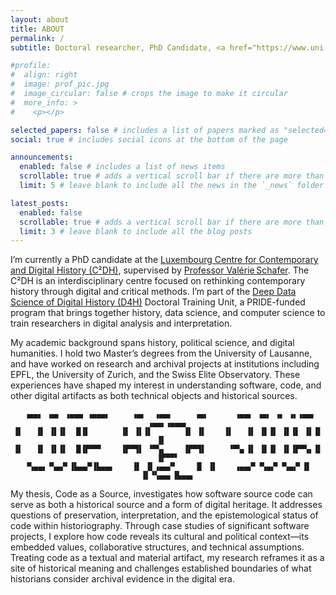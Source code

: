 ```yaml
---
layout: about
title: ABOUT
permalink: /
subtitle: Doctoral researcher, PhD Candidate, <a href="https://www.uni.lu/c2dh-en/" target="_blank">C<sup>2</sup>DH</a>.

#profile:
#  align: right
#  image: prof_pic.jpg
#  image_circular: false # crops the image to make it circular
#  more_info: >
#    <p></p>

selected_papers: false # includes a list of papers marked as "selected={true}"
social: true # includes social icons at the bottom of the page

announcements:
  enabled: false # includes a list of news items
  scrollable: true # adds a vertical scroll bar if there are more than 3 news items
  limit: 5 # leave blank to include all the news in the `_news` folder

latest_posts:
  enabled: false
  scrollable: true # adds a vertical scroll bar if there are more than 3 new posts items
  limit: 3 # leave blank to include all the blog posts
---
```


I’m currently a PhD candidate at the [Luxembourg Centre for Contemporary and Digital History (C²DH)](https://www.c2dh.uni.lu/), supervised by [Professor Valérie Schafer](https://www.c2dh.uni.lu/people/valerie-schafer). The C²DH is an interdisciplinary centre focused on rethinking contemporary history through digital and critical methods. I’m part of the [Deep Data Science of Digital History (D4H)](https://d4h.uni.lu/) Doctoral Training Unit, a PRIDE-funded program that brings together history, data science, and computer science to train researchers in digital analysis and interpretation.

My academic background spans history, political science, and digital humanities. I hold two Master’s degrees from the University of Lausanne, and have worked on research and archival projects at institutions including EPFL, the University of Zurich, and the Swiss Elite Observatory. These experiences have shaped my interest in understanding software, code, and other digital artifacts as both technical objects and historical sources.

<div markdown="1" style="text-align: center;">

```text
 ▗▄▄▖ ▗▄▖ ▗▄▄▄ ▗▄▄▄▖     ▗▄▖  ▗▄▄▖     ▗▄▖      ▗▄▄▖ ▗▄▖ ▗▖ ▗▖▗▄▄▖  ▗▄▄▖▗▄▄▄▖
▐▌   ▐▌ ▐▌▐▌  █▐▌       ▐▌ ▐▌▐▌       ▐▌ ▐▌    ▐▌   ▐▌ ▐▌▐▌ ▐▌▐▌ ▐▌▐▌   ▐▌   
▐▌   ▐▌ ▐▌▐▌  █▐▛▀▀▘    ▐▛▀▜▌ ▝▀▚▖    ▐▛▀▜▌     ▝▀▚▖▐▌ ▐▌▐▌ ▐▌▐▛▀▚▖▐▌   ▐▛▀▀▘
▝▚▄▄▖▝▚▄▞▘▐▙▄▄▀▐▙▄▄▖    ▐▌ ▐▌▗▄▄▞▘    ▐▌ ▐▌    ▗▄▄▞▘▝▚▄▞▘▝▚▄▞▘▐▌ ▐▌▝▚▄▄▖▐▙▄▄▖
```
</div>

My thesis, Code as a Source, investigates how software source code can serve as both a historical source and a form of digital heritage. It addresses questions of preservation, interpretation, and the epistemological status of code within historiography. Through case studies of significant software projects, I explore how code reveals its cultural and political context—its embedded values, collaborative structures, and technical assumptions. Treating code as a textual and material artifact, my research reframes it as a site of historical meaning and challenges established boundaries of what historians consider archival evidence in the digital era.

